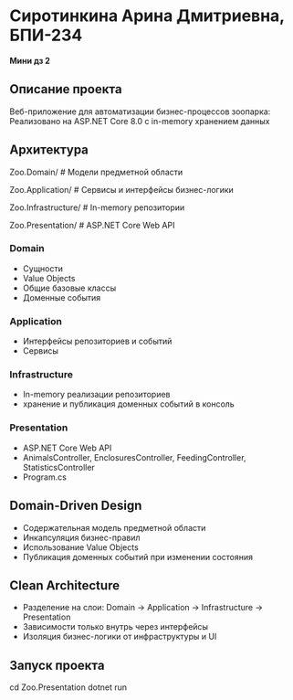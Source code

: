 # Сиротинкина Арина Дмитриевна, БПИ-234

**Мини дз 2**

## Описание проекта

Веб-приложение для автоматизации бизнес-процессов зоопарка:
Реализовано на ASP.NET Core 8.0 с in-memory хранением данных


## Архитектура

  Zoo.Domain/           # Модели предметной области
  
  Zoo.Application/      # Сервисы и интерфейсы бизнес-логики
  
  Zoo.Infrastructure/   # In-memory репозитории
  
  Zoo.Presentation/     # ASP.NET Core Web API

### Domain

- Сущности
- Value Objects
- Общие базовые классы
- Доменные события

### Application

- Интерфейсы репозиториев и событий
- Сервисы

### Infrastructure 

- In-memory реализации репозиториев  
- хранение и публикация доменных событий в консоль  

### Presentation 

- ASP.NET Core Web API  
- AnimalsController, EnclosuresController, FeedingController, StatisticsController 
- Program.cs

## Domain-Driven Design

- Содержательная модель предметной области  
- Инкапсуляция бизнес-правил
- Использование Value Objects
- Публикация доменных событий при изменении состояния

## Clean Architecture

- Разделение на слои: Domain → Application → Infrastructure → Presentation  
- Зависимости только внутрь через интерфейсы  
- Изоляция бизнес-логики от инфраструктуры и UI

## Запуск проекта

cd Zoo.Presentation
dotnet run
